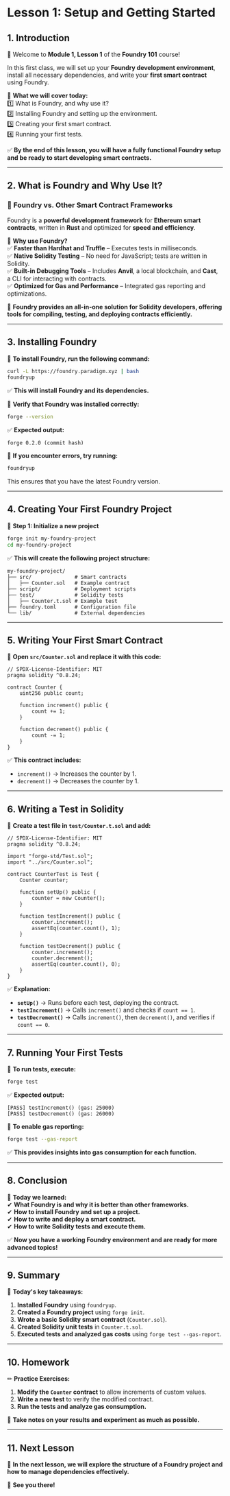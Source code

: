 # **Lesson 1: Setup and Getting Started**  

## **1. Introduction**  

👋 Welcome to **Module 1, Lesson 1** of the **Foundry 101** course!  

In this first class, we will set up your **Foundry development environment**, install all necessary dependencies, and write your **first smart contract** using Foundry.  

📌 **What we will cover today:**  
1️⃣ What is Foundry, and why use it?  
2️⃣ Installing Foundry and setting up the environment.  
3️⃣ Creating your first smart contract.  
4️⃣ Running your first tests.  

✅ **By the end of this lesson, you will have a fully functional Foundry setup and be ready to start developing smart contracts.**  

---

## **2. What is Foundry and Why Use It?**  

### **📌 Foundry vs. Other Smart Contract Frameworks**  

Foundry is a **powerful development framework** for **Ethereum smart contracts**, written in **Rust** and optimized for **speed and efficiency**.  

🚀 **Why use Foundry?**  
✅ **Faster than Hardhat and Truffle** – Executes tests in milliseconds.  
✅ **Native Solidity Testing** – No need for JavaScript; tests are written in Solidity.  
✅ **Built-in Debugging Tools** – Includes **Anvil**, a local blockchain, and **Cast**, a CLI for interacting with contracts.  
✅ **Optimized for Gas and Performance** – Integrated gas reporting and optimizations.  

📌 **Foundry provides an all-in-one solution for Solidity developers, offering tools for compiling, testing, and deploying contracts efficiently.**  

---

## **3. Installing Foundry**  

📌 **To install Foundry, run the following command:**  

```bash
curl -L https://foundry.paradigm.xyz | bash
foundryup
```

✅ **This will install Foundry and its dependencies.**  

📌 **Verify that Foundry was installed correctly:**  

```bash
forge --version
```

✅ **Expected output:**  

```
forge 0.2.0 (commit hash)
```

📌 **If you encounter errors, try running:**  

```bash
foundryup
```

This ensures that you have the latest Foundry version.  

---

## **4. Creating Your First Foundry Project**  

📌 **Step 1: Initialize a new project**  

```bash
forge init my-foundry-project
cd my-foundry-project
```

✅ **This will create the following project structure:**  

```
my-foundry-project/
├── src/              # Smart contracts
│   ├── Counter.sol   # Example contract
├── script/           # Deployment scripts
├── test/             # Solidity tests
│   ├── Counter.t.sol # Example test
├── foundry.toml      # Configuration file
└── lib/              # External dependencies
```

---

## **5. Writing Your First Smart Contract**  

📌 **Open `src/Counter.sol` and replace it with this code:**  

```solidity
// SPDX-License-Identifier: MIT
pragma solidity ^0.8.24;

contract Counter {
    uint256 public count;

    function increment() public {
        count += 1;
    }

    function decrement() public {
        count -= 1;
    }
}
```

✅ **This contract includes:**  
- `increment()` → Increases the counter by 1.  
- `decrement()` → Decreases the counter by 1.  

---

## **6. Writing a Test in Solidity**  

📌 **Create a test file in `test/Counter.t.sol` and add:**  

```solidity
// SPDX-License-Identifier: MIT
pragma solidity ^0.8.24;

import "forge-std/Test.sol";
import "../src/Counter.sol";

contract CounterTest is Test {
    Counter counter;

    function setUp() public {
        counter = new Counter();
    }

    function testIncrement() public {
        counter.increment();
        assertEq(counter.count(), 1);
    }

    function testDecrement() public {
        counter.increment();
        counter.decrement();
        assertEq(counter.count(), 0);
    }
}
```

✅ **Explanation:**  
- **`setUp()`** → Runs before each test, deploying the contract.  
- **`testIncrement()`** → Calls `increment()` and checks if `count == 1`.  
- **`testDecrement()`** → Calls `increment()`, then `decrement()`, and verifies if `count == 0`.  

---

## **7. Running Your First Tests**  

📌 **To run tests, execute:**  

```bash
forge test
```

✅ **Expected output:**  

```
[PASS] testIncrement() (gas: 25000)
[PASS] testDecrement() (gas: 26000)
```

📌 **To enable gas reporting:**  

```bash
forge test --gas-report
```

✅ **This provides insights into gas consumption for each function.**  

---

## **8. Conclusion**  

📌 **Today we learned:**  
✔ **What Foundry is and why it is better than other frameworks.**  
✔ **How to install Foundry and set up a project.**  
✔ **How to write and deploy a smart contract.**  
✔ **How to write Solidity tests and execute them.**  

✅ **Now you have a working Foundry environment and are ready for more advanced topics!**  

---

## **9. Summary**  

📌 **Today's key takeaways:**  
1. **Installed Foundry** using `foundryup`.  
2. **Created a Foundry project** using `forge init`.  
3. **Wrote a basic Solidity smart contract** (`Counter.sol`).  
4. **Created Solidity unit tests** in `Counter.t.sol`.  
5. **Executed tests and analyzed gas costs** using `forge test --gas-report`.  

---

## **10. Homework**  

✏ **Practice Exercises:**  
1. **Modify the `Counter` contract** to allow increments of custom values.  
2. **Write a new test** to verify the modified contract.  
3. **Run the tests and analyze gas consumption.**  

📌 **Take notes on your results and experiment as much as possible.**  

---

## **11. Next Lesson**  

📅 **In the next lesson, we will explore the structure of a Foundry project and how to manage dependencies effectively.**  

🚀 **See you there!**  